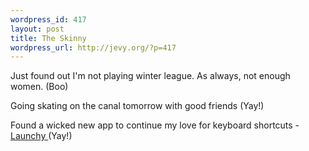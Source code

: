 ```yaml
--- 
wordpress_id: 417
layout: post
title: The Skinny
wordpress_url: http://jevy.org/?p=417
---
```

Just found out I'm not playing winter league.  As always, not enough women.  (Boo)

Going skating on the canal tomorrow with good friends (Yay!)

Found a wicked new app to continue my love for keyboard shortcuts - <a href="http://launchy.net/">Launchy </a>(Yay!)
